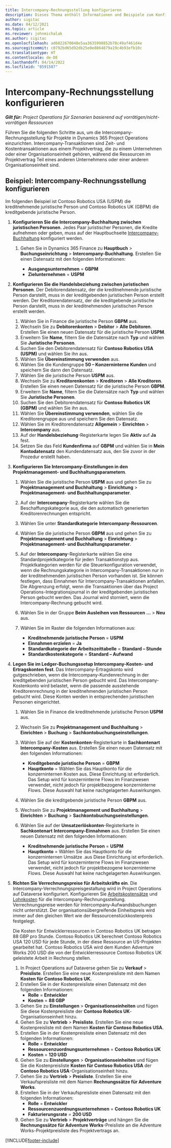 ```yaml
---
title: Intercompany-Rechnungsstellung konfigurieren
description: Dieses Thema enthält Informationen und Beispiele zum Konfigurieren der Intercompany-Rechnungsstellung für Projekte.
author: sigitac
ms.date: 04/12/2021
ms.topic: article
ms.reviewer: johnmichalak
ms.author: sigitac
ms.openlocfilehash: ad6022670048e5aa3635998852b78c49af461d4e
ms.sourcegitcommit: c0792bd65d92db25e0e8864879a19c4b93efb10c
ms.translationtype: HT
ms.contentlocale: de-DE
ms.lasthandoff: 04/14/2022
ms.locfileid: "8591587"
---
```

# <a name="configure-intercompany-invoicing"></a>Intercompany-Rechnungsstellung konfigurieren

_**Gilt für:** Project Operations für Szenarien basierend auf vorrätigen/nicht-vorrätigen Ressourcen_

Führen Sie die folgenden Schritte aus, um die Intercompany-Rechnungsstellung für Projekte in Dynamics 365 Project Operations einzurichten. Intercompany-Transaktionen sind Zeit- und Kostentransaktionen aus einem Projektvertrag, die zu einem Unternehmen oder einer Organisationseinheit gehören, während die Ressourcen im Projektvertrag Teil eines anderen Unternehmens oder einer anderen Organisationseinheit sind.

## <a name="example-configure-intercompany-invoicing"></a>Beispiel: Intercompany-Rechnungsstellung konfigurieren

Im folgenden Beispiel ist Contoso Robotics USA (USPM) die kreditnehmende juristische Person und Contoso Robotics UK (GBPM) die kreditgebende juristische Person. 

1. **Konfigurieren Sie die Intercompany-Buchhaltung zwischen juristischen Personen**. Jedes Paar juristischer Personen, die Kredite aufnehmen oder geben, muss auf der Hauptbuchseite [Intercompany-Buchhaltung](/dynamics365/finance/general-ledger/intercompany-accounting-setup) konfiguriert werden.
    
    1. Gehen Sie in Dynamics 365 Finance zu **Hauptbuch** > **Buchungseinrichtung** > **Intercompany-Buchhaltung**. Erstellen Sie einen Datensatz mit den folgenden Informationen:

        - **Ausgangsunternehmen** = **GBPM**
        - **Zielunternehmen** = **USPM**

2. **Konfigurieren Sie die Handelsbeziehung zwischen juristischen Personen**. Der Debitorendatensatz, der die kreditnehmende juristische Person darstellt, muss in der kreditgebenden juristischen Person erstellt werden. Der Kreditorendatensatz, der die kreditgebende juristische Person darstellt, muss in der kreditnehmenden juristischen Person erstellt werden.

     1. Wählen Sie in Finance die juristische Person **GBPM** aus.
     2. Wechseln Sie zu **Debitorenkonten** > **Debitor** > **Alle Debitoren**. Erstellen Sie einen neuen Datensatz für die juristische Person **USPM**.
     3. Erweitern Sie **Name**, filtern Sie die Datensätze nach **Typ** und wählen Sie **Juristische Personen**. 
     4. Suchen Sie den Debitorendatensatz für **Contoso Robotics USA (USPM)** und wählen Sie ihn aus.
     5. Wählen Sie **Übereinstimmung verwenden** aus. 
     6. Wählen Sie die Kundengruppe **50 – Konzerninterne Kunden** und speichern Sie dann den Datensatz.
     7. Wählen Sie die juristische Person **USPM** aus.
     8. Wechseln Sie zu **Kreditorenkonten** > **Kreditoren** > **Alle Kreditoren**. Erstellen Sie einen neuen Datensatz für die juristische Person **GBPM**.
     9. Erweitern Sie **Name**, filtern Sie die Datensätze nach **Typ** und wählen Sie **Juristische Personen**. 
     10. Suchen Sie den Debitorendatensatz für **Contoso Robotics UK (GBPM)** und wählen Sie ihn aus.
     11. Wählen Sie **Übereinstimmung verwenden**, wählen Sie die Kreditorengruppe aus und speichern Sie den Datensatz.
     12. Wählen Sie im Kreditorendatensatz **Allgemein** > **Einrichten** > **Intercompany** aus.
     13. Auf der **Handelsbeziehung**-Registerkarte legen Sie **Aktiv** auf **Ja** fest.
     14. Setzen Sie das Feld **Kundenfirma** auf **GBPM** und wählen Sie in **Mein Kontodatensatz** den Kundendatensatz aus, den Sie zuvor in der Prozedur erstellt haben.

3. **Konfigurieren Sie Intercompany-Einstellungen in den Projektmanagement- und Buchhaltungsparametern**. 

    1. Wählen Sie die juristische Person **USPM** aus und gehen Sie zu **Projektmanagement und Buchhaltung** > **Einrichtung** > **Projektmanagement- und Buchhaltungsparameter**.
    2. Auf der **Intercompany**-Registerkarte wählen Sie die Beschaffungskategorie aus, die den automatisch generierten Kreditorenrechnungen entspricht.
    3. Wählen Sie unter **Standardkategorie** **Intercompany-Ressourcen**.
    4. Wählen Sie die juristische Person **GBPM** aus und gehen Sie zu **Projektmanagement und Buchhaltung** > **Einrichtung** > **Projektmanagement- und Buchhaltungsparameter**.
    5. Auf der **Intercompany**-Registerkarte wählen Sie eine Standardprojektkategorie für jeden Transaktionstyp aus. Projektkategorien werden für die Steuerkonfiguration verwendet, wenn die Rechnungskategorie in Intercompany-Transaktionen nur in der kreditnehmenden juristischen Person vorhanden ist. Sie können festlegen, dass Einnahmen für Intercompany-Transaktionen anfallen. Die Abgrenzung erfolgt, wenn die Transaktionen über das Project Operations-Integrationsjournal in der kreditgebenden juristischen Person gebucht werden. Das Journal wird storniert, wenn die Intercompany-Rechnung gebucht wird.
    6. Wählen Sie in der Gruppe **Beim Ausleihen von Ressourcen** **...** > **Neu** aus. 
    7. Wählen Sie im Raster die folgenden Informationen aus:

          - **Kreditnehmende juristische Person** = **USPM**
          - **Einnahmen erzielen** = **Ja**
          - **Standardkategorie der Arbeitszeittabelle** = **Standard – Stunde**
          - **Standardkostenkategorie** = **Standard – Aufwand**

4. **Legen Sie im Ledger-Buchungssetup Intercompany-Kosten- und Ertragskonten fest**. Das Intercompany-Ertragskonto wird gutgeschrieben, wenn die Intercompany-Kundenrechnung in der kreditgebenden juristischen Person gebucht wird. Das Intercompany-Kostenkonto wird belastet, wenn die passende ausstehende Kreditorenrechnung in der kreditnehmenden juristischen Person gebucht wird. Diese Konten werden in entsprechenden juristischen Personen eingerichtet. 
      
     1. Wählen Sie in Finance die kreditnehmende juristische Person **USPM** aus. 
     2. Wechseln Sie zu **Projektmanagement und Buchhaltung** > **Einrichten** > **Buchung** > **Sachkontobuchungseinstellungen**. 
     3. Wählen Sie auf der **Kostenkonten**-Registerkarte in **Sachkontenart** **Intercompany-Kosten** aus. Erstellen Sie einen neuen Datensatz mit den folgenden Informationen:
      
        - **Kreditgebende juristische Person** = **GBPM**
        - **Hauptkonto** = Wählen Sie das Hauptkonto für die konzerninternen Kosten aus. Diese Einrichtung ist erforderlich. Das Setup wird für konzerninterne Flows im Finanzwesen verwendet, nicht jedoch für projektbezogene konzerninterne Flows. Diese Auswahl hat keine nachgelagerten Auswirkungen. 
        
     4. Wählen Sie die kreditgebende juristische Person **GBPM** aus. 
     5. Wechseln Sie zu **Projektmanagement und Buchhaltung** > **Einrichten** > **Buchung** > **Sachkontobuchungseinstellungen**. 
     6. Wählen Sie auf der **Umsatzerlöskonten**-Registerkarte in **Sachkontenart** **Intercompany-Einnahmen** aus. Erstellen Sie einen neuen Datensatz mit den folgenden Informationen:

        - **Kreditnehmende juristische Person** = **USPM**
        - **Hauptkonto** = Wählen Sie das Hauptkonto für die konzerninternen Umsätze .aus Diese Einrichtung ist erforderlich. Das Setup wird für konzerninterne Flows im Finanzwesen verwendet, nicht jedoch für projektbezogene konzerninterne Flows. Diese Auswahl hat keine nachgelagerten Auswirkungen. 

5. **Richten Sie Verrechnungspreise für Arbeitskräfte ein**. Die Intercompany-Verrechnungspreisgestaltung wird in Project Operations auf Dataverse konfiguriert. Konfigurieren Sie [Arbeitskostensätze](../pricing-costing/set-up-labor-cost-rate.md#transfer-pricing-and-costs-for-resources-outside-of-your-division-or-legal-entity) und [Lohnkosten](../pricing-costing/set-up-labor-bill-rate.md#transfer-pricing-or-set-up-bill-rates-for-resources-from-other-organizational-units-or-divisions) für die Intercompany-Rechnungsstellung. Verrechnungspreise werden für Intercompany-Aufwandsbuchungen nicht unterstützt. Der organisationsübergreifende Einheitspreis wird immer auf den gleichen Wert wie der Ressourcenstückkostenpreis festgelegt.

      Die Kosten für Entwicklerressourcen in Contoso Robotics UK betragen 88 GBP pro Stunde. Contoso Robotics UK berechnet Contoso Robotics USA 120 USD für jede Stunde, in der diese Ressource an US-Projekten gearbeitet hat. Contoso Robotics USA wird dem Kunden Adventure Works 200 USD die von der Entwicklerressource Contoso Robotics UK geleistete Arbeit in Rechnung stellen.

      1. In Project Operations auf Dataverse gehen Sie zu **Verkauf** > **Preisliste**. Erstellen Sie eine neue Kostenpreisliste mit dem Namen **Kosten für Contoso Robotics UK.** 
      2. Erstellen Sie in der Kostenpreisliste einen Datensatz mit den folgenden Informationen:
         - **Rolle** = **Entwickler**
         - **Kosten** = **88 GBP**
      3. Gehen Sie zu **Einstellungen** > **Organisationseinheiten** und fügen Sie diese Kostenpreisliste der **Contoso Robotics UK**-Organisationseinheit hinzu.
      4. Gehen Sie zu **Vertrieb** > **Preisliste**. Erstellen Sie eine neue Kostenpreisliste mit dem Namen **Kosten für Contoso Robotics USA.** 
      5. Erstellen Sie in der Kostenpreisliste einen Datensatz mit den folgenden Informationen:
          - **Rolle** = **Entwickler**
          - **Ressourcenzuordnungsunternehmen** = **Contoso Robotics UK**
          - **Kosten** = **120 USD**
      6. Gehen Sie zu **Einstellungen** > **Organisationseinheiten** und fügen Sie die Kostenpreisliste **Kosten für Contoso Robotics USA** der **Contoso Robotics USA**-Organisationseinheit hinzu.
      7. Gehen Sie zu **Vertrieb** > **Preisliste**. Erstellen Sie eine Verkaufspreisliste mit dem Namen **Rechnungssätze für Adventure Works**. 
      8. Erstellen Sie in der Verkaufspreisliste einen Datensatz mit den folgenden Informationen:
          - **Rolle** = **Entwickler**
          - **Ressourcenzuordnungsunternehmen** = **Contoso Robotics UK**
          - **Fakturierungsrate** = **200 USD**
      9. Gehen Sie zu **Vertrieb** > **Projektverträge** und hängen Sie die **Rechnungssätze für Adventure Works**-Preisliste an die Adventure Works-Projektpreisliste des Projektvertrags an.


[!INCLUDE[footer-include](../includes/footer-banner.md)]
